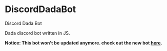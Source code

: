# DiscordDadaBot
Discord Dada Bot

Dada discord bot written in JS.


**Notice: This bot won't be updated anymore. check out the new bot [here](https://github.com/YRlp98).**
